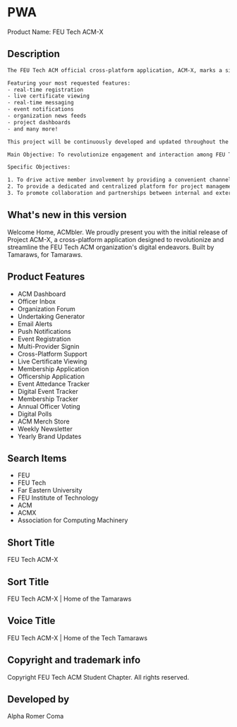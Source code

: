 # PWA

Product Name: FEU Tech ACM-X

## Description

```txt
The FEU Tech ACM official cross-platform application, ACM-X, marks a significant technological advancement for the organization, revolutionizing every ACM member, officer, and FIT CS student's engagement and interaction. The development of the application will not only streamline our internal communications but also open up new avenues for collaboration and promotion with internal and external organizations and companies globally.

Featuring your most requested features:
- real-time registration
- live certificate viewing
- real-time messaging
- event notifications
- organization news feeds
- project dashboards
- and many more!

This project will be continuously developed and updated throughout the entire academic year of 2023-2024 by the project heads and requesting collaborators. The application will be actively maintained by current and succeeding webmasters for future use by every member and officer of the organization.

Main Objective: To revolutionize engagement and interaction among FEU Tech ACM members, officers, and CS students through developing a dynamic, feature-rich, cross-platform application that fosters collaboration and promotion with internal and external organizations globally.

Specific Objectives:

1. To drive active member involvement by providing a convenient channel for students to stay informed and participate in organization activities.
2. To provide a dedicated and centralized platform for project management among organization officers.
3. To promote collaboration and partnerships between internal and external organizations and companies.
```

## What's new in this version

Welcome Home, ACMbler. We proudly present you with the initial release of Project ACM-X, a cross-platform application designed to revolutionize and streamline the FEU Tech ACM organization's digital endeavors. Built by Tamaraws, for Tamaraws.

## Product Features

- ACM Dashboard
- Officer Inbox
- Organization Forum
- Undertaking Generator
- Email Alerts
- Push Notifications
- Event Registration
- Multi-Provider Signin
- Cross-Platform Support
- Live Certificate Viewing
- Membership Application
- Officership Application
- Event Attedance Tracker
- Digital Event Tracker
- Membership Tracker
- Annual Officer Voting
- Digital Polls
- ACM Merch Store
- Weekly Newsletter
- Yearly Brand Updates

## Search Items

- FEU
- FEU Tech
- Far Eastern University
- FEU Institute of Technology
- ACM
- ACMX
- Association for Computing Machinery

## Short Title

FEU Tech ACM-X

## Sort Title

FEU Tech ACM-X | Home of the Tamaraws

## Voice Title

FEU Tech ACM-X | Home of the Tech Tamaraws

## Copyright and trademark info

Copyright FEU Tech ACM Student Chapter. All rights reserved.

## Developed by

Alpha Romer Coma